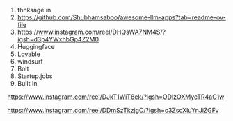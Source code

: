1. thnksage.in
2. https://github.com/Shubhamsaboo/awesome-llm-apps?tab=readme-ov-file
3. https://www.instagram.com/reel/DHQsWA7NM4S/?igsh=d3p4YWxhbGp4Z2M0
4. Huggingface
5. Lovable
6. windsurf
7. Bolt
8. Startup.jobs
9. Built In

https://www.instagram.com/reel/DJkT1WiT8ek/?igsh=ODlzOXMycTR4aG1w

https://www.instagram.com/reel/DDmSzTkzjgO/?igsh=c3ZscXluYnJiZGFv
